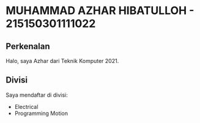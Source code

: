 # MUHAMMAD AZHAR HIBATULLOH - 215150301111022
## Perkenalan
Halo, saya Azhar dari Teknik Komputer 2021.
## Divisi
Saya mendaftar di divisi:
- Electrical
- Programming Motion
